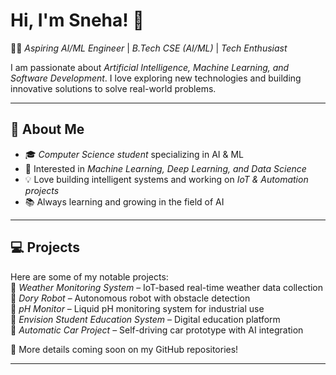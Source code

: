 # Hi, I'm Sneha! 👋  

👩‍💻 *Aspiring AI/ML Engineer* | *B.Tech CSE (AI/ML)* | *Tech Enthusiast*  

I am passionate about *Artificial Intelligence, Machine Learning, and Software Development*. I love exploring new technologies and building innovative solutions to solve real-world problems.  

---

## 🚀 About Me  
- 🎓 *Computer Science student* specializing in AI & ML  
- 🤖 Interested in *Machine Learning, Deep Learning, and Data Science*  
- 💡 Love building intelligent systems and working on *IoT & Automation projects*  
- 📚 Always learning and growing in the field of AI
 ---

## 💻 Projects  
Here are some of my notable projects:  
🔹 *Weather Monitoring System* – IoT-based real-time weather data collection  
🔹 *Dory Robot* – Autonomous robot with obstacle detection  
🔹 *pH Monitor* – Liquid pH monitoring system for industrial use  
🔹 *Envision Student Education System* – Digital education platform  
🔹 *Automatic Car Project* – Self-driving car prototype with AI integration  

🔗 More details coming soon on my GitHub repositories!  

---

